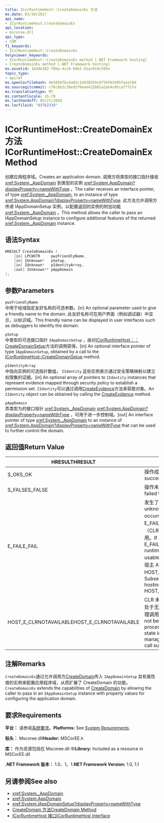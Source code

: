 ```yaml
---
title: ICorRuntimeHost::CreateDomainEx 方法
ms.date: 03/30/2017
api_name:
- ICorRuntimeHost.CreateDomainEx
api_location:
- mscoree.dll
api_type:
- COM
f1_keywords:
- ICorRuntimeHost::CreateDomainEx
helpviewer_keywords:
- ICorRuntimeHost::CreateDomainEx method [.NET Framework hosting]
- CreateDomainEx method [.NET Framework hosting]
ms.assetid: 1bdde382-f8ba-4cc8-94b2-d1ac919c585e
topic_type:
- apiref
ms.openlocfilehash: 4e5856fbcda83c1dd30559c6f59f63495faea78d
ms.sourcegitcommit: c76c8b2c39ed2f0eee422b61a2ab4c05ca7771fa
ms.translationtype: MT
ms.contentlocale: zh-CN
ms.lasthandoff: 05/21/2020
ms.locfileid: "83762339"
---
```

# <a name="icorruntimehostcreatedomainex-method"></a><span data-ttu-id="f099c-102">ICorRuntimeHost::CreateDomainEx 方法</span><span class="sxs-lookup"><span data-stu-id="f099c-102">ICorRuntimeHost::CreateDomainEx Method</span></span>
<span data-ttu-id="f099c-103">创建应用程序域。</span><span class="sxs-lookup"><span data-stu-id="f099c-103">Creates an application domain.</span></span> <span data-ttu-id="f099c-104">调用方将类型的接口指针接收 <xref:System._AppDomain> 到类型的实例 <xref:System.AppDomain?displayProperty=nameWithType> 。</span><span class="sxs-lookup"><span data-stu-id="f099c-104">The caller receives an interface pointer, of type <xref:System._AppDomain>, to an instance of type <xref:System.AppDomain?displayProperty=nameWithType>.</span></span> <span data-ttu-id="f099c-105">此方法允许调用方传递 IAppDomainSetup 实例，以配置返回的实例的附加功能 <xref:System._AppDomain> 。</span><span class="sxs-lookup"><span data-stu-id="f099c-105">This method allows the caller to pass an IAppDomainSetup instance to configure additional features of the returned <xref:System._AppDomain> instance.</span></span>  
  
## <a name="syntax"></a><span data-ttu-id="f099c-106">语法</span><span class="sxs-lookup"><span data-stu-id="f099c-106">Syntax</span></span>  
  
```cpp  
HRESULT CreateDomainEx (  
    [in] LPCWSTR     pwzFriendlyName,  
    [in] IUnknown*   pSetup,  
    [in] IUnknown*   pIdentityArray,  
    [out] IUnknown** pAppDomain  
);  
```  
  
## <a name="parameters"></a><span data-ttu-id="f099c-107">参数</span><span class="sxs-lookup"><span data-stu-id="f099c-107">Parameters</span></span>  
 `pwzFriendlyName`  
 <span data-ttu-id="f099c-108">中用于给域指定友好名称的可选参数。</span><span class="sxs-lookup"><span data-stu-id="f099c-108">[in] An optional parameter used to give a friendly name to the domain.</span></span> <span data-ttu-id="f099c-109">此友好名称可在用户界面（例如调试器）中显示，以标识域。</span><span class="sxs-lookup"><span data-stu-id="f099c-109">This friendly name can be displayed in user interfaces such as debuggers to identify the domain.</span></span>  
  
 `pSetup`  
 <span data-ttu-id="f099c-110">中类型的可选接口指针 `IAppDomainSetup` ，由对[ICorRuntimeHost：： CreateDomainSetup](icorruntimehost-createdomainsetup-method.md)方法的调用获得。</span><span class="sxs-lookup"><span data-stu-id="f099c-110">[in] An optional interface pointer of type `IAppDomainSetup`, obtained by a call to the [ICorRuntimeHost::CreateDomainSetup](icorruntimehost-createdomainsetup-method.md) method.</span></span>  
  
 `pIdentityArray`  
 <span data-ttu-id="f099c-111">中指向实例的可选指针数组， `IIdentity` 这些实例表示通过安全策略映射以建立权限集的证据。</span><span class="sxs-lookup"><span data-stu-id="f099c-111">[in] An optional array of pointers to `IIdentity` instances that represent evidence mapped through security policy to establish a permission set.</span></span> <span data-ttu-id="f099c-112">`IIdentity`可以通过调用[CreateEvidence](icorruntimehost-createevidence-method.md)方法来获取对象。</span><span class="sxs-lookup"><span data-stu-id="f099c-112">An `IIdentity` object can be obtained by calling the [CreateEvidence](icorruntimehost-createevidence-method.md) method.</span></span>  
  
 `pAppDomain`  
 <span data-ttu-id="f099c-113">弄类型为的接口指针 <xref:System._AppDomain> <xref:System.AppDomain?displayProperty=nameWithType> ，可用于进一步控制域。</span><span class="sxs-lookup"><span data-stu-id="f099c-113">[out] An interface pointer of type <xref:System._AppDomain> to an instance of <xref:System.AppDomain?displayProperty=nameWithType> that can be used to further control the domain.</span></span>  
  
## <a name="return-value"></a><span data-ttu-id="f099c-114">返回值</span><span class="sxs-lookup"><span data-stu-id="f099c-114">Return Value</span></span>  
  
|<span data-ttu-id="f099c-115">HRESULT</span><span class="sxs-lookup"><span data-stu-id="f099c-115">HRESULT</span></span>|<span data-ttu-id="f099c-116">说明</span><span class="sxs-lookup"><span data-stu-id="f099c-116">Description</span></span>|  
|-------------|-----------------|  
|<span data-ttu-id="f099c-117">S_OK</span><span class="sxs-lookup"><span data-stu-id="f099c-117">S_OK</span></span>|<span data-ttu-id="f099c-118">操作成功。</span><span class="sxs-lookup"><span data-stu-id="f099c-118">The operation was successful.</span></span>|  
|<span data-ttu-id="f099c-119">S_FALSE</span><span class="sxs-lookup"><span data-stu-id="f099c-119">S_FALSE</span></span>|<span data-ttu-id="f099c-120">操作未能完成。</span><span class="sxs-lookup"><span data-stu-id="f099c-120">The operation failed to complete.</span></span>|  
|<span data-ttu-id="f099c-121">E_FAIL</span><span class="sxs-lookup"><span data-stu-id="f099c-121">E_FAIL</span></span>|<span data-ttu-id="f099c-122">发生了未知的灾难性故障。</span><span class="sxs-lookup"><span data-stu-id="f099c-122">An unknown, catastrophic failure occurred.</span></span> <span data-ttu-id="f099c-123">如果方法返回 E_FAIL，则公共语言运行时（CLR）在该过程中将不再可用。</span><span class="sxs-lookup"><span data-stu-id="f099c-123">If a method returns E_FAIL, the common language runtime (CLR) is no longer usable in the process.</span></span> <span data-ttu-id="f099c-124">对任何宿主 Api 的后续调用都会返回 HOST_E_CLRNOTAVAILABLE。</span><span class="sxs-lookup"><span data-stu-id="f099c-124">Subsequent calls to any hosting APIs return HOST_E_CLRNOTAVAILABLE.</span></span>|  
|<span data-ttu-id="f099c-125">HOST_E_CLRNOTAVAILABLE</span><span class="sxs-lookup"><span data-stu-id="f099c-125">HOST_E_CLRNOTAVAILABLE</span></span>|<span data-ttu-id="f099c-126">CLR 未加载到进程中，或 CLR 处于无法运行托管代码或成功处理调用的状态。</span><span class="sxs-lookup"><span data-stu-id="f099c-126">The CLR has not been loaded into a process, or the CLR is in a state in which it cannot run managed code or process the call successfully.</span></span>|  
  
## <a name="remarks"></a><span data-ttu-id="f099c-127">注解</span><span class="sxs-lookup"><span data-stu-id="f099c-127">Remarks</span></span>  
 <span data-ttu-id="f099c-128">`CreateDomainEx`通过允许调用方[CreateDomain](icorruntimehost-createdomain-method.md)传入 `IAppDomainSetup` 具有属性值的实例来配置应用程序域，从而扩展了 CreateDomain 的功能。</span><span class="sxs-lookup"><span data-stu-id="f099c-128">`CreateDomainEx` extends the capabilities of [CreateDomain](icorruntimehost-createdomain-method.md) by allowing the caller to pass in an `IAppDomainSetup` instance with property values for configuring the application domain.</span></span>  
  
## <a name="requirements"></a><span data-ttu-id="f099c-129">要求</span><span class="sxs-lookup"><span data-stu-id="f099c-129">Requirements</span></span>  
 <span data-ttu-id="f099c-130">**平台：** 请参阅[系统要求](../../get-started/system-requirements.md)。</span><span class="sxs-lookup"><span data-stu-id="f099c-130">**Platforms:** See [System Requirements](../../get-started/system-requirements.md).</span></span>  
  
 <span data-ttu-id="f099c-131">**标头：** Mscoree.dll</span><span class="sxs-lookup"><span data-stu-id="f099c-131">**Header:** MSCorEE.h</span></span>  
  
 <span data-ttu-id="f099c-132">**库：** 作为资源包括在 Mscoree.dll 中</span><span class="sxs-lookup"><span data-stu-id="f099c-132">**Library:** Included as a resource in MSCorEE.dll</span></span>  
  
 <span data-ttu-id="f099c-133">**.NET Framework 版本：** 1.0、1。1</span><span class="sxs-lookup"><span data-stu-id="f099c-133">**.NET Framework Version:** 1.0, 1.1</span></span>  
  
## <a name="see-also"></a><span data-ttu-id="f099c-134">另请参阅</span><span class="sxs-lookup"><span data-stu-id="f099c-134">See also</span></span>

- <xref:System._AppDomain>
- <xref:System.AppDomain>
- <xref:System.IAppDomainSetup?displayProperty=nameWithType>
- [<span data-ttu-id="f099c-135">CreateDomain 方法</span><span class="sxs-lookup"><span data-stu-id="f099c-135">CreateDomain Method</span></span>](icorruntimehost-createdomain-method.md)
- [<span data-ttu-id="f099c-136">ICorRuntimeHost 接口</span><span class="sxs-lookup"><span data-stu-id="f099c-136">ICorRuntimeHost Interface</span></span>](icorruntimehost-interface.md)

